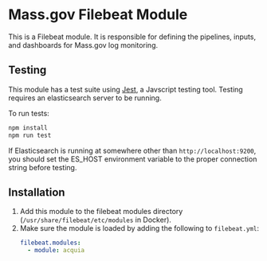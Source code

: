 Mass.gov Filebeat Module
========================

This is a Filebeat module.  It is responsible for defining the pipelines, inputs, and dashboards for Mass.gov log monitoring.

Testing
--------

This module has a test suite using [Jest](https://jestjs.io/), a Javscript testing tool.  Testing requires an elasticsearch server to be running.

To run tests:
```bash
npm install
npm run test
```
If Elasticsearch is running at somewhere other than `http://localhost:9200`, you should set the ES_HOST environment variable to the proper connection string before testing.

Installation
------------

1. Add this module to the filebeat modules directory (`/usr/share/filebeat/etc/modules` in Docker).
2. Make sure the module is loaded by adding the following to `filebeat.yml`:
    ```yaml
    filebeat.modules:
      - module: acquia
    ```